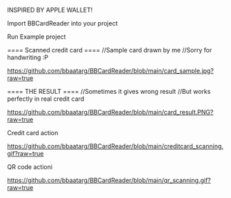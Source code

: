 INSPIRED BY APPLE WALLET! 


Import BBCardReader into your project

Run Example project

==== Scanned credit card ====
//Sample card drawn by me 
//Sorry for handwriting :P

https://github.com/bbaatarg/BBCardReader/blob/main/card_sample.jpg?raw=true

==== THE RESULT ====
//Sometimes it gives wrong result
//But works perfectly in real credit card

https://github.com/bbaatarg/BBCardReader/blob/main/card_result.PNG?raw=true


Credit card action

https://github.com/bbaatarg/BBCardReader/blob/main/creditcard_scanning.gif?raw=true


QR code actioni

https://github.com/bbaatarg/BBCardReader/blob/main/qr_scanning.gif?raw=true
